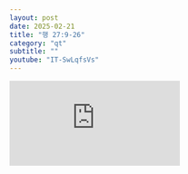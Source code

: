 ```yaml
---
layout: post
date: 2025-02-21
title: "행 27:9-26"
category: "qt"
subtitle: ""
youtube: "IT-SwLqfsVs"
---
```


<div class="youtube margin-large">
    <iframe src="https://www.youtube.com/embed/IT-SwLqfsVs" title="YouTube video player" frameborder="0" allow="accelerometer; autoplay; clipboard-write; encrypted-media; gyroscope; picture-in-picture; web-share" allowfullscreen></iframe>
</div>

